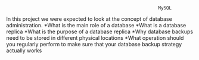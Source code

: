                                                              MySQL
In this project we were expected to look at the concept of database administration.
*What is the main role of a database
*What is a database replica
*What is the purpose of a database replica
*Why database backups need to be stored in different physical locations
*What operation should you regularly perform to make sure that your database backup strategy actually works
